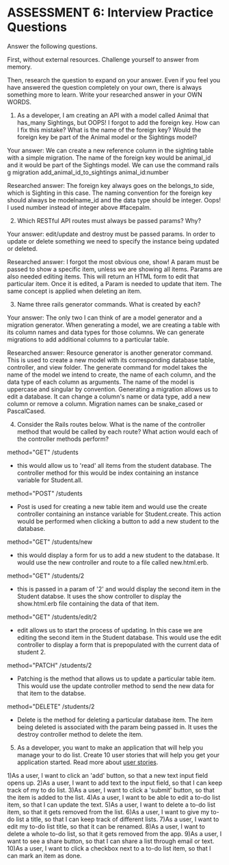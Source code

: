 # ASSESSMENT 6: Interview Practice Questions
Answer the following questions.

First, without external resources. Challenge yourself to answer from memory.

Then, research the question to expand on your answer. Even if you feel you have answered the question completely on your own, there is always something more to learn. Write your researched answer in your OWN WORDS.

1. As a developer, I am creating an API with a model called Animal that has_many Sightings, but OOPS! I forgot to add the foreign key. How can I fix this mistake? What is the name of the foreign key? Would the foreign key be part of the Animal model or the Sightings model?

  Your answer: We can create a new reference column in the sighting table with a simple migration. The name of the foreign key would be animal_id and it would be part of the Sightings model. We can use the command rails g migration add_animal_id_to_sightings animal_id:number 

  Researched answer: The foreign key always goes on the belongs_to side, which is Sighting in this case. The naming convention for the foreign key should always be modelname_id and the data type should be integer. Oops! I used number instead of integer above #facepalm. 


2. Which RESTful API routes must always be passed params? Why?

  Your answer: edit/update and destroy must be passed params. In order to update or delete something we need to specify the instance being updated or deleted. 

  Researched answer: I forgot the most obvious one, show! A param must be passed to show a specific item, unless we are showing all items. Params are also needed editing items. This will return an HTML form to edit that particular item. Once it is edited, a Param is needed to update that item. The same concept is applied when deleting an item.



3. Name three rails generator commands. What is created by each?

  Your answer: The only two I can think of are a model generator and a migration generator. When generating a model, we are creating a table with its column names and data types for those columns. We can generate migrations to add additional columns to a particular table. 

  Researched answer: Resource generator is another generator command. This is used to create a new model with its corresponding database table, controller, and view folder. The generate command for model takes the name of the model we intend to create, the name of each column, and the data type of each column as arguments. The name of the model is uppercase and singular by convention. Generating a migration allows us to edit a database. It can change a column's name or data type, add a new column or remove a column. Migration names can be snake_cased or PascalCased.



4. Consider the Rails routes below. What is the name of the controller method that would be called by each route? What action would each of the controller methods perform?

method="GET"    /students          
- this would allow us to 'read' all items from the student database. The controller method for this would be index containing an instance variable for Student.all.

method="POST"   /students       
- Post is used for creating a new table item and would use the create controller containing an instance variable for Student.create. This action would be performed when clicking a button to add a new student to the database.

method="GET"    /students/new
- this would display a form for us to add a new student to the database. It would use the new controller and route to a file called new.html.erb.

method="GET"    /students/2  
- this is passed in a param of '2' and would display the second item in the Student databse. It uses the show controller to display the show.html.erb file containing the data of that item.

method="GET"    /students/edit/2    
- edit allows us to start the process of updating. In this case we are editing the second item in the Student database. This would use the edit controller to display a form that is prepopulated with the current data of student 2.

method="PATCH"  /students/2      
- Patching is the method that allows us to update a particular table item. This would use the update controller method to send the new data for that item to the databse.

method="DELETE" /students/2      
- Delete is the method for deleting a particular database item. The item being deleted is associated with the param being passed in. It uses the destroy controller method to delete the item.


5. As a developer, you want to make an application that will help you manage your to do list. Create 10 user stories that will help you get your application started. Read more about [user stories](https://www.atlassian.com/agile/project-management/user-stories).
<!-- “As a [persona], I [want to], [so that].” -->
1)As a user, I want to click an 'add' button, so that a new text input field opens up.
2)As a user, I want to add text to the input field, so that I can keep track of my to do list.
3)As a user, I want to click a 'submit' button, so that the item is added to the list. 
4)As a user, I want to be able to edit a to-do list item, so that I can update the text.
5)As a user, I want to delete a to-do list item, so that it gets removed from the list.
6)As a user, I want to give my to-do list a title, so that I can keep track of different lists.
7)As a user, I want to edit my to-do list title, so that it can be renamed.
8)As a user, I want to delete a whole to-do list, so that it gets removed from the app.
9)As a user, I want to see a share button, so that I can share a list through email or text.
10)As a user, I want to click a checkbox next to a to-do list item, so that I can mark an item as done.
